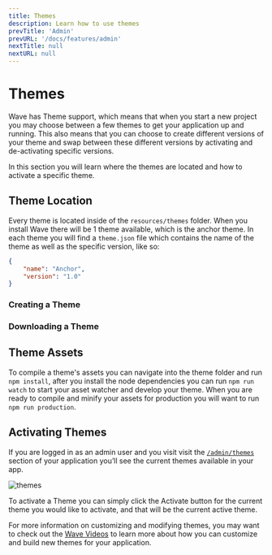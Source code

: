 ```yaml
---
title: Themes
description: Learn how to use themes
prevTitle: 'Admin'
prevURL: '/docs/features/admin'
nextTitle: null
nextURL: null
---
```


# Themes

Wave has Theme support, which means that when you start a new project you may choose between a few themes to get your application up and running. This also means that you can choose to create different versions of your theme and swap between these different versions by activating and de-activating specific versions.

In this section you will learn where the themes are located and how to activate a specific theme.

## Theme Location

Every theme is located inside of the `resources/themes` folder. When you install Wave there will be 1 theme available, which is the anchor theme. In each theme you will find a `theme.json` file which contains the name of the theme as well as the specific version, like so:

```json
{
	"name": "Anchor",
	"version": "1.0"
}
```

### Creating a Theme

### Downloading a Theme

## Theme Assets

To compile a theme's assets you can navigate into the theme folder and run `npm install`, after you install the node dependencies you can run `npm run watch` to start your asset watcher and develop your theme. When you are ready to compile and minify your assets for production you will want to run `npm run production`.

## Activating Themes

If you are logged in as an admin user and you visit visit the <a href="/admin/themes" target="_blank">`/admin/themes`</a> section of your application you’ll see the current themes available in your app.

![themes](https://cdn.devdojo.com/images/may2021/themes.png)

To activate a Theme you can simply click the Activate button for the current theme you would like to activate, and that will be the current active theme.


For more information on customizing and modifying themes, you may want to check out the <a href="https://devdojo.com/wave/videos" target="_blank">Wave Videos</a> to learn more about how you can customize and build new themes for your application.